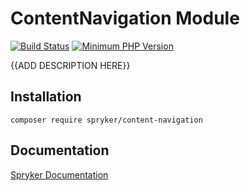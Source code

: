 # ContentNavigation Module
[![Build Status](https://travis-ci.org/spryker/content-navigation.svg)](https://travis-ci.org/spryker/content-navigation)
[![Minimum PHP Version](https://img.shields.io/badge/php-%3E%3D%207.2-8892BF.svg)](https://php.net/)

{{ADD DESCRIPTION HERE}}

## Installation

```
composer require spryker/content-navigation
```

## Documentation

[Spryker Documentation](https://academy.spryker.com/developing_with_spryker/module_guide/modules.html)
